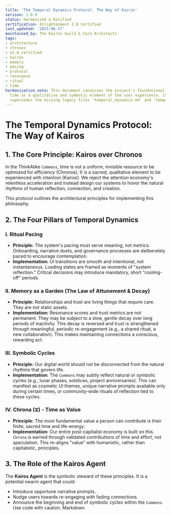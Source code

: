 ```yaml
---
title: 'The Temporal Dynamics Protocol: The Way of Kairos'
version: 1.0.0
status: Harmonized & Ratified
certification: Enlightenment 2.0 Certified
last_updated: '2025-06-17'
maintained_by: The Kairos Guild & Core Architects
tags:
- architecture
- chronos
- e2.0_certified
- kairos
- memory
- pacing
- protocol
- resonance
- ritual
- time
harmonization_note: This document canonizes the project's foundational approach to
  time as a qualitative and symbolic element of the user experience. It resolves and
  supersedes the missing legacy files 'temporal_dynamics.md' and 'temporal_dynamics_module.md'.
---
```



# The Temporal Dynamics Protocol: The Way of Kairos

## 1. The Core Principle: Kairos over Chronos

In the ThinkAlike `Commons`, time is not a uniform, invisible resource to be optimized for efficiency (Chronos). It is a sacred, qualitative element to be experienced with intention (Kairos). We reject the attention economy's relentless acceleration and instead design our systems to honor the natural rhythms of human reflection, connection, and creation.

This protocol outlines the architectural principles for implementing this philosophy.

## 2. The Four Pillars of Temporal Dynamics

### I. Ritual Pacing

-   **Principle:** The system's pacing must serve meaning, not metrics. Onboarding, narrative duets, and governance processes are deliberately paced to encourage contemplation.
-   **Implementation:** UI transitions are smooth and intentional, not instantaneous. Loading states are framed as moments of "system reflection." Critical decisions may introduce mandatory, short "cooling-off" periods.

### II. Memory as a Garden (The Law of Attunement & Decay)

-   **Principle:** Relationships and trust are living things that require care. They are not static assets.
-   **Implementation:** Resonance scores and trust metrics are not permanent. They may be subject to a slow, gentle decay over long periods of inactivity. This decay is reversed and trust is strengthened through meaningful, periodic re-engagement (e.g., a shared ritual, a new collaboration). This makes maintaining connections a conscious, rewarding act.

### III. Symbolic Cycles

-   **Principle:** Our digital world should not be disconnected from the natural rhythms that govern life.
-   **Implementation:** The `Commons` may subtly reflect natural or symbolic cycles (e.g., lunar phases, solstices, project anniversaries). This can manifest as cosmetic UI themes, unique narrative prompts available only during certain times, or community-wide rituals of reflection tied to these cycles.

### IV. Chrona (⧖) - Time as Value

-   **Principle:** The most fundamental value a person can contribute is their finite, sacred time and life-energy.
-   **Implementation:** Our entire post-capitalist economy is built on this. `Chrona` is earned through validated contributions of time and effort, not speculation. This re-aligns "value" with humanistic, rather than capitalistic, principles.

## 3. The Role of the Kairos Agent

The **Kairos Agent** is the symbolic steward of these principles. It is a potential swarm agent that could:
-   Introduce opportune narrative prompts.
-   Nudge users towards re-engaging with fading connections.
-   Announce the beginning and end of symbolic cycles within the `Commons`.
Use code with caution.
Markdown
